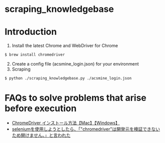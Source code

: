 # scraping_knowledgebase

# Introduction

1. Install the latest Chrome and WebDriver for Chrome

```
$ brew install chromedriver
```

2. Create a config file (acsmine_login.json) for your environment
3. Scraping

```shell
$ python ./scraping_knowledgebase.py ./acsmine_login.json
```


# FAQs to solve problems that arise before execution

- [ChromeDriver インストール方法【Mac】【Windows】](https://doku-pro.com/chromedriver-mac-windows/#MacChromeDriver)
- [seleniumを使用しようとしたら、「"chromedriver"は開発元を検証できないため開けません。」と言われた](https://qiita.com/apukasukabian/items/77832dd42e85ab7aa568)
